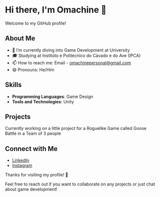 # Hi there, I'm Omachine 👋

Welcome to my GitHub profile!

## About Me
- 🌱 I’m currently diving into Game Development at University
- 🎓 Studying at Institúto e Politécnico do Cávado e do Ave (IPCA)
- 📫 How to reach me: Email - omachinepersonal@gmail.com
- 😄 Pronouns: He/Him

## Skills
- **Programming Languages**: Game Design
- **Tools and Technologies**: Unity

## Projects
Currently working on a little project for a Roguelike Game called Goose Battle in a Team of 3 people


## Connect with Me
- [LinkedIn](https://www.linkedin.com/in/gon%C3%A7alo-cruz-67997b310/)
- [Instagram](https://www.instagram.com/g_m_omachine/)

Thanks for visiting my profile! 🚀

Feel free to reach out if you want to collaborate on any projects or just chat about game development!

